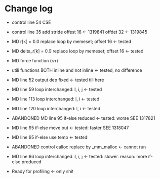 # Change log
- control line 54 CSE
- control line 35 add stride offest 16 <- 1319841
                             offdet 32 <- 1319845


- MD r[k] = 0.0 replace loop by memeset; offset 16 <- tested
- MD delta_r[k] = 0.0 replace loop by memeset; offset 16 <- tested
- MD force function (r*r*r)
- utili functions BOTH inline and not inline <- tested, no difference
- MD line 52 output dep fixed <- tested till here
- MD line 59 loop interchanged: l, i, j <- tested
- MD line 113 loop interchanged: l, i <- tested
- MD line 120 loop interchanged: l, i <- tested
- ABANDONED MD line 95 if-else reduced <- tested: worse SEE 1317821
- MD line 95 if-else move out <- tested: faster SEE 1318047
- MD line 95 if-else use temp <- tested
- ABANDONED  control calloc replace by _mm_malloc <- cannot run
- MD line 86 loop interchanged: l, i, j <- tested: slower. reason: more if-else produced

- Ready for profiling <- only shit